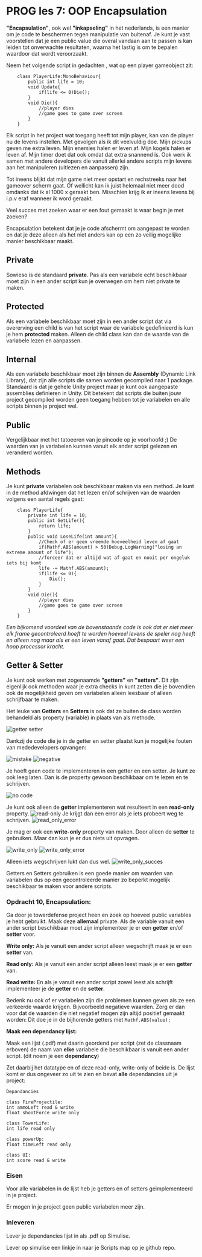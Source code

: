 # PROG les 7: OOP Encapsulation

**"Encapsulation"**, ook wel **"inkapseling"** in het nederlands, is een manier om je code te beschermen tegen manipulatie van buitenaf. Je kunt je vast voorstellen dat je een public value die overal vandaan aan te passen is kan leiden tot onverwachte resultaten, waarna het lastig is om te bepalen waardoor dat wordt veroorzaakt.

Neem het volgende script in gedachten , wat op een player gameobject zit:

```
    class PlayerLife:MonoBehaviour{
        public int life = 10;
        void Update{
            if(life <= 0)Die();
        }
        void Die(){
            //player dies
            //game goes to game over screen
        }
    }
```

Elk script in het project wat toegang heeft tot mijn player, kan van de player nu de levens instellen.
Met gevolgen als ik dit veelvuldig doe. Mijn pickups geven me extra leven. Mijn enemies halen er leven af. Mijn kogels halen er leven af. Mijn timer doet dat ook omdat dat extra snannend is. Ook werk ik samen met andere developers die vanuit allerlei andere scripts mijn levens aan het manipuleren (uitlezen en aanpassen) zijn.

Tot ineens blijkt dat mijn game niet meer opstart en rechstreeks naar het gameover scherm gaat. Of wellicht kan ik juist helemaal niet meer dood omdanks dat ik al 1000 x geraakt ben. Misschien krijg ik er ineens levens bij i.p.v eraf wanneer ik word geraakt.

Veel succes met zoeken waar er een fout gemaakt is waar begin je met zoeken?

Encapsulation betekent dat je je code afschermt om aangepast te worden en dat je deze alleen als het niet anders kan op een zo veilig mogelijke manier beschikbaar maakt.

## Private

Sowieso is de standaard **private**. Pas als een variabele echt beschikbaar moet zijn in een ander script kun je overwegen om hem niet private te maken.

## Protected

Als een variabele beschikbaar moet zijn in een ander script dat via overerving een child is van het script waar de variabele gedefinieerd is kun je hem **protected** maken. Alleen de child class kan dan de waarde van de variabele lezen en aanpassen.

## Internal

Als een variabele beschikbaar moet zijn binnen de **Assembly** (Dynamic Link Library), dat zijn alle scripts die samen worden gecompiled naar 1 package. Standaard is dat je gehele Unity project maar je kunt ook aangepaste assemblies definieren in Unity. Dit betekent dat scripts die buiten jouw project gecompiled worden geen toegang hebben tot je variabelen en alle scripts binnen je project wel.

## Public

Vergelijkbaar met het tatoeeren van je pincode op je voorhoofd ;) De waarden van je variabelen kunnen vanuit elk ander script gelezen en veranderd worden.

## Methods

Je kunt **private** variabelen ook beschikbaar maken via een method. Je kunt in de method afdwingen dat het lezen en/of schrijven van de waarden volgens een aantal regels gaat:

```
    class PlayerLife{
        private int life = 10;
        public int GetLife(){
            return life;
        }
        public void LoseLife(int amount){
            //Check of er geen vreemde hoeveelheid leven af gaat
            if(Mathf.ABS(amount) > 50)Debug.LogWarning("losing an extreme amount of life");
            //forceer dat er altijd wat af gaat en nooit per ongeluk iets bij komt
            life -= Mathf.ABS(amount);
            if(life <= 0){
                Die();
            }
        }
        void Die(){
            //player dies
            //game goes to game over screen
        }
    }
```

_Een bijkomend voordeel van de bovenstaande code is ook dat er niet meer elk frame gecontroleerd hoeft te worden hoeveel levens de speler nog heeft en alleen nog maar als er een leven vanaf gaat. Dat bespaart weer een hoop processor kracht._

## Getter & Setter

Je kunt ook werken met zogenaamde **"getters"** en **"setters"**. Dit zijn eigenlijk ook methoden waar je extra checks in kunt zetten die je bovendien ook de mogelijkheid geven om variabelen alleen leesbaar of alleen schrijfbaar te maken.

Het leuke van **Getters** en **Setters** is ook dat ze buiten de class worden behandeld als property (variable) in plaats van als methode.

![getter setter](../src/07_01_getter_setter.png)

Dankzij de code die je in de getter en setter plaatst kun je mogelijke fouten van mededevelopers opvangen:

![mistake](../src/07_02_max_lives.png)
![negative](../src/07_03_neg_lives.png)

Je hoeft geen code te implementeren in een getter en een setter. Je kunt ze ook leeg laten. Dan is de property gewoon beschikbaar om te lezen en te schrijven.

![no code](../src/07_04_getter_setter_no_code.png)

Je kunt ook alleen de **getter** implementeren wat resulteert in een **read-only** property.
![read-only](../src/07_05_readonly.png)
Je krijgt dan een error als je iets probeert weg te schrijven.
![read_only_error](../src/07_07_readonly_error.png)

Je mag er ook een **write-only** property van maken. Door alleen de **setter** te gebruiken. Maar dan kun je er dus niets uit opvragen.

![write_only](../src/07_06_writeonly.png)
![write_only_error](../src/07_08_writeonly_error.png)

Alleen iets wegschrijven lukt dan dus wel.
![write_only_succes](../src/07_09_writeonly_succes.png)

Getters en Setters gebruiken is een goede manier om waarden van variabelen dus op een gecontroleerde manier zo beperkt mogelijk beschikbaar te maken voor andere scripts.

### Opdracht 10, Encapsulation:

Ga door je towerdefense project heen en zoek op hoeveel public variables je hebt gebruikt. Maak deze **allemaal** private. Als de variable vanuit een ander script beschikbaar moet zijn implementeer je er een **getter** en/of **setter** voor.

**Write only:**
Als je vanuit een ander script alleen wegschrijft maak je er een **setter** van.

**Read only:**
Als je vanuit een ander script alleen leest maak je er een **getter** van.

**Read write:**
En als je vanuit een ander script zowel leest als schrijft implementeer je de **getter** en de **setter**.

Bedenk nu ook of er variabelen zijn die problemen kunnen geven als ze een verkeerde waarde krijgen. Bijvoorbeeld negatieve waarden. Zorg er dan voor dat de waarden die niet negatief mogen zijn altijd positief gemaakt worden: Dit doe je in de bijhorende getters met `Mathf.ABS(value);`

**Maak een dependancy lijst:**

Maak een lijst (.pdf) met daarin geordend per script (zet de classnaam erboven) de naam van **elke** variabele die beschikbaar is vanuit een ander script. (dit noem je een **dependancy**)

Zet daarbij het datatype en of deze read-only, write-only of beide is. De lijst komt er dus ongeveer zo uit te zien en bevat **alle** dependancies uit je project:

```
Depandancies

class FireProjectile:
int ammoLeft read & write
float shootForce write only

class TowerLife:
int life read only

class powerUp:
float timeLeft read only

class UI:
int score read & write

```

### Eisen

Voor alle variabelen in de lijst heb je getters en of setters geimplementeerd in je project.

Er mogen in je project geen public variabelen meer zijn.

### Inleveren

Lever je dependancies lijst in als .pdf op Simulise.

Lever op simulise een linkje in naar je Scripts map op je github repo.

